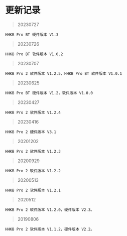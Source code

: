 # 更新记录
> 20230727

    HHKB Pro BT 硬件版本 V1.3
> 20230726

    HHKB Pro BT 软件版本 V1.0.2
> 20230707

    HHKB Pro 2 软件版本 V1.2.5，HHKB Pro BT 软件版本 V1.0.1
> 20230625

    HHKB Pro BT 硬件版本 V1.2，软件版本 V1.0.0
> 20230427

    HHKB Pro 2 软件版本 V1.2.4
> 20230416

    HHKB Pro 2 硬件版本 V3.1
> 20201202

    HHKB Pro 2 软件版本 V1.2.3
> 20200929

    HHKB Pro 2 软件版本 V1.2.2
> 20200513
    
    HHKB Pro 2 软件版本 V1.2.1
> 2020512

    HHKB Pro 2 软件版本 V1.2.0，硬件版本 V2.3。
> 20190806
    
    HHKB Pro 2 软件版本 V1.1.2，硬件版本 V2.2。